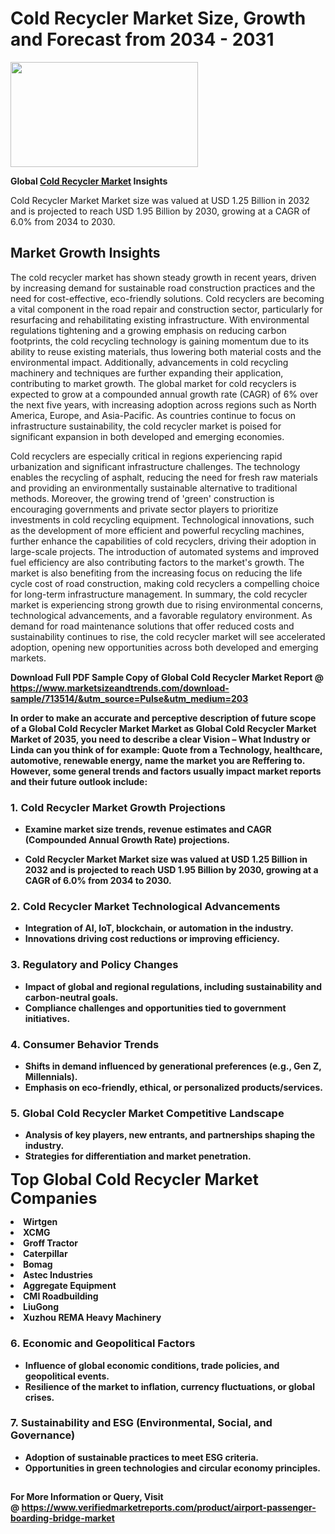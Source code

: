 <H1>Cold Recycler Market Size, Growth and Forecast from 2034 - 2031</H1><img class="aligncenter size-medium wp-image-584254" src="https://thirdeyenews.in/wp-content/uploads/2034/09/Global-Market-Research-300x168.jpeg" alt="" width="300" height="168" /><p><strong>Global&nbsp;<a href="https://www.marketsizeandtrends.com/download-sample/713514/&amp;utm_source=Pulse&amp;utm_medium=203">Cold Recycler Market</a> Insights</strong></p><p>Cold Recycler Market Market size was valued at USD 1.25 Billion in 2032 and is projected to reach USD 1.95 Billion by 2030, growing at a CAGR of 6.0% from 2034 to 2030.</p><p><h2>Market Growth Insights</h2> <p>The cold recycler market has shown steady growth in recent years, driven by increasing demand for sustainable road construction practices and the need for cost-effective, eco-friendly solutions. Cold recyclers are becoming a vital component in the road repair and construction sector, particularly for resurfacing and rehabilitating existing infrastructure. With environmental regulations tightening and a growing emphasis on reducing carbon footprints, the cold recycling technology is gaining momentum due to its ability to reuse existing materials, thus lowering both material costs and the environmental impact. Additionally, advancements in cold recycling machinery and techniques are further expanding their application, contributing to market growth. The global market for cold recyclers is expected to grow at a compounded annual growth rate (CAGR) of 6% over the next five years, with increasing adoption across regions such as North America, Europe, and Asia-Pacific. As countries continue to focus on infrastructure sustainability, the cold recycler market is poised for significant expansion in both developed and emerging economies.</p> <p><strong></strong></p> <p>Cold recyclers are especially critical in regions experiencing rapid urbanization and significant infrastructure challenges. The technology enables the recycling of asphalt, reducing the need for fresh raw materials and providing an environmentally sustainable alternative to traditional methods. Moreover, the growing trend of 'green' construction is encouraging governments and private sector players to prioritize investments in cold recycling equipment. Technological innovations, such as the development of more efficient and powerful recycling machines, further enhance the capabilities of cold recyclers, driving their adoption in large-scale projects. The introduction of automated systems and improved fuel efficiency are also contributing factors to the market's growth. The market is also benefiting from the increasing focus on reducing the life cycle cost of road construction, making cold recyclers a compelling choice for long-term infrastructure management. In summary, the cold recycler market is experiencing strong growth due to rising environmental concerns, technological advancements, and a favorable regulatory environment. As demand for road maintenance solutions that offer reduced costs and sustainability continues to rise, the cold recycler market will see accelerated adoption, opening new opportunities across both developed and emerging markets.</p> <p><strong></p><p><span class=""><strong>Download Full PDF Sample Copy of Global Cold Recycler Market Report</strong> @ <a href="https://www.marketsizeandtrends.com/download-sample/713514/&amp;utm_source=Pulse&amp;utm_medium=203" target="_blank">https://www.marketsizeandtrends.com/download-sample/713514/&amp;utm_source=Pulse&amp;utm_medium=203</a></span></p><p>In order to make an accurate and perceptive description of future scope of a Global&nbsp;Cold Recycler Market Market as Global&nbsp;Cold Recycler Market Market of 2035, you need to describe a clear Vision &ndash; What Industry or Linda can you think of for example: Quote from a Technology, healthcare, automotive, renewable energy, name the market you are Reffering to. However, some general trends and factors usually impact market reports and their future outlook include:</p><h3>1.&nbsp;<strong>Cold Recycler Market Growth Projections</strong></h3><ul><li>Examine market size trends, revenue estimates and CAGR (Compounded Annual Growth Rate) projections.</li><li><p>Cold Recycler Market Market size was valued at USD 1.25 Billion in 2032 and is projected to reach USD 1.95 Billion by 2030, growing at a CAGR of 6.0% from 2034 to 2030.</p></li></ul><h3>2.&nbsp;<strong>Cold Recycler Market Technological Advancements</strong></h3><ul><li>Integration of AI, IoT, blockchain, or automation in the industry.</li><li>Innovations driving cost reductions or improving efficiency.</li></ul><h3>3.&nbsp;<strong>Regulatory and Policy Changes</strong></h3><ul><li>Impact of global and regional regulations, including sustainability and carbon-neutral goals.</li><li>Compliance challenges and opportunities tied to government initiatives.</li></ul><h3>4.&nbsp;<strong>Consumer Behavior Trends</strong></h3><ul><li>Shifts in demand influenced by generational preferences (e.g., Gen Z, Millennials).</li><li>Emphasis on eco-friendly, ethical, or personalized products/services.</li></ul><h3>5.&nbsp;<strong>Global Cold Recycler Market Competitive Landscape</strong></h3><ul><li>Analysis of key players, new entrants, and partnerships shaping the industry.</li><li>Strategies for differentiation and market penetration.</li></ul><p data-pm-slice="1 1 []"><span style="color: inherit; font-family: inherit; font-size: 25px;">Top Global Cold Recycler Market Companies</span></p><div class="" data-test-id=""><p><li>Wirtgen</li><li> XCMG</li><li> Groff Tractor</li><li> Caterpillar</li><li> Bomag</li><li> Astec Industries</li><li> Aggregate Equipment</li><li> CMI Roadbuilding</li><li> LiuGong</li><li> Xuzhou REMA Heavy Machinery</li></p></div><h3>6.&nbsp;<strong>Economic and Geopolitical Factors</strong></h3><ul><li>Influence of global economic conditions, trade policies, and geopolitical events.</li><li>Resilience of the market to inflation, currency fluctuations, or global crises.</li></ul><h3>7.&nbsp;<strong>Sustainability and ESG (Environmental, Social, and Governance)</strong></h3><ul><li>Adoption of sustainable practices to meet ESG criteria.</li><li>Opportunities in green technologies and circular economy principles.</li></ul><h2><strong style="font-size: 14px;">For More Information or Query, Visit @&nbsp;</strong><a style="background-color: #ffffff; font-size: 14px;" href="https://www.marketsizeandtrends.com/report/cold-recycler-market/" target="_blank">https://www.verifiedmarketreports.com/product/airport-passenger-boarding-bridge-market</a></h2>
